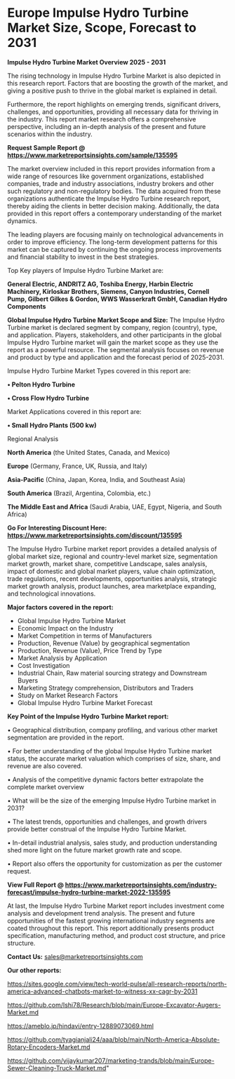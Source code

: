  # Europe Impulse Hydro Turbine Market Size, Scope, Forecast to 2031

<Strong> Impulse Hydro Turbine Market Overview 2025 - 2031</strong>

The rising technology in Impulse Hydro Turbine Market is also depicted in this research report. Factors that are boosting the growth of the market, and giving a positive push to thrive in the global market is explained in detail.

Furthermore, the report highlights on emerging trends, significant drivers, challenges, and opportunities, providing all necessary data for thriving in the industry. This report market research offers a comprehensive perspective, including an in-depth analysis of the present and future scenarios within the industry.

<strong>Request Sample Report @ <a href=https://www.marketreportsinsights.com/sample/135595>https://www.marketreportsinsights.com/sample/135595</a></strong>

The market overview included in this report provides information from a wide range of resources like government organizations, established companies, trade and industry associations, industry brokers and other such regulatory and non-regulatory bodies. The data acquired from these organizations authenticate the Impulse Hydro Turbine research report, thereby aiding the clients in better decision making. Additionally, the data provided in this report offers a contemporary understanding of the market dynamics.

The leading players are focusing mainly on technological advancements in order to improve efficiency. The long-term development patterns for this market can be captured by continuing the ongoing process improvements and financial stability to invest in the best strategies.

Top Key players of Impulse Hydro Turbine Market are:

<strong>General Electric, ANDRITZ AG, Toshiba Energy, Harbin Electric Machinery, Kirloskar Brothers, Siemens, Canyon Industries, Cornell Pump, Gilbert Gilkes & Gordon, WWS Wasserkraft GmbH, Canadian Hydro Components</strong>

<strong><b>Global Impulse Hydro Turbine Market Scope and Size:</b></strong>
The Impulse Hydro Turbine market is declared segment by company, region (country), type, and application. Players, stakeholders, and other participants in the global Impulse Hydro Turbine market will gain the market scope as they use the report as a powerful resource. The segmental analysis focuses on revenue and product by type and application and the forecast period of 2025-2031.

Impulse Hydro Turbine Market Types covered in this report are:

<strong>• Pelton Hydro Turbine

• Cross Flow Hydro Turbine</strong>

Market Applications covered in this report are:

<strong>• Small Hydro Plants (500 kw)</strong> 

Regional Analysis

<strong>North America</strong> (the United States, Canada, and Mexico)

<strong>Europe</strong> (Germany, France, UK, Russia, and Italy)

<strong>Asia-Pacific</strong> (China, Japan, Korea, India, and Southeast Asia)

<strong>South America</strong> (Brazil, Argentina, Colombia, etc.)

<strong>The Middle East and Africa</strong> (Saudi Arabia, UAE, Egypt, Nigeria, and South Africa)

<strong>Go For Interesting Discount Here: <a href=https://www.marketreportsinsights.com/discount/135595>https://www.marketreportsinsights.com/discount/135595</a></strong>

The Impulse Hydro Turbine market report provides a detailed analysis of global market size, regional and country-level market size, segmentation market growth, market share, competitive Landscape, sales analysis, impact of domestic and global market players, value chain optimization, trade regulations, recent developments, opportunities analysis, strategic market growth analysis, product launches, area marketplace expanding, and technological innovations.

<strong><b>Major factors covered in the report:</b></strong>
<ul>
  <li>Global Impulse Hydro Turbine Market </li>
  <li>Economic Impact on the Industry</li>
  <li>Market Competition in terms of Manufacturers</li>
  <li>Production, Revenue (Value) by geographical segmentation</li>
  <li>Production, Revenue (Value), Price Trend by Type</li>
  <li>Market Analysis by Application</li>
  <li>Cost Investigation</li>
  <li>Industrial Chain, Raw material sourcing strategy and Downstream Buyers</li>
  <li>Marketing Strategy comprehension, Distributors and Traders</li>
  <li>Study on Market Research Factors</li>
  <li>Global Impulse Hydro Turbine Market Forecast</li>
</ul>

<strong><b>Key Point of the Impulse Hydro Turbine Market report:</b></strong>

• Geographical distribution, company profiling, and various other market segmentation are provided in the report.

• For better understanding of the global Impulse Hydro Turbine market status, the accurate market valuation which comprises of size, share, and revenue are also covered.

• Analysis of the competitive dynamic factors better extrapolate the complete market overview

• What will be the size of the emerging Impulse Hydro Turbine market in 2031?

• The latest trends, opportunities and challenges, and growth drivers provide better construal of the Impulse Hydro Turbine Market.

• In-detail industrial analysis, sales study, and production understanding shed more light on the future market growth rate and scope.

• Report also offers the opportunity for customization as per the customer request.

<strong><b>View Full Report @ <a href=https://www.marketreportsinsights.com/industry-forecast/impulse-hydro-turbine-market-2022-135595>https://www.marketreportsinsights.com/industry-forecast/impulse-hydro-turbine-market-2022-135595</a></b></strong>


At last, the Impulse Hydro Turbine Market report includes investment come analysis and development trend analysis. The present and future opportunities of the fastest growing international industry segments are coated throughout this report. This report additionally presents product specification, manufacturing method, and product cost structure, and price structure.

<strong>Contact Us:</strong>
sales@marketreportsinsights.com

<strong>Our other reports:</strong>

<a href=https://sites.google.com/view/tech-world-pulse/all-research-reports/north-america-advanced-chatbots-market-to-witness-xx-cagr-by-2031>https://sites.google.com/view/tech-world-pulse/all-research-reports/north-america-advanced-chatbots-market-to-witness-xx-cagr-by-2031</a>

<a href=https://github.com/Ishi78/Research/blob/main/Europe-Excavator-Augers-Market.md>https://github.com/Ishi78/Research/blob/main/Europe-Excavator-Augers-Market.md</a>

<a href=https://ameblo.jp/hindavi/entry-12889073069.html>https://ameblo.jp/hindavi/entry-12889073069.html</a>

<a href=https://github.com/tyagianjali24/aaa/blob/main/North-America-Absolute-Rotary-Encoders-Market.md>https://github.com/tyagianjali24/aaa/blob/main/North-America-Absolute-Rotary-Encoders-Market.md</a>

<a href=https://github.com/vijaykumar207/marketing-trands/blob/main/Europe-Sewer-Cleaning-Truck-Market.md>https://github.com/vijaykumar207/marketing-trands/blob/main/Europe-Sewer-Cleaning-Truck-Market.md</a>"

